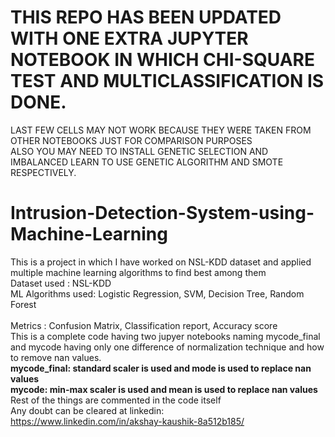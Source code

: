 # THIS REPO HAS BEEN UPDATED WITH ONE EXTRA JUPYTER NOTEBOOK IN WHICH CHI-SQUARE TEST AND MULTICLASSIFICATION IS DONE.
LAST FEW CELLS MAY NOT WORK BECAUSE THEY WERE TAKEN FROM OTHER NOTEBOOKS JUST FOR COMPARISON PURPOSES <br>
ALSO YOU MAY NEED TO INSTALL GENETIC SELECTION AND IMBALANCED LEARN TO USE GENETIC ALGORITHM AND SMOTE RESPECTIVELY.<br>


# Intrusion-Detection-System-using-Machine-Learning
This is a project in which I have worked on NSL-KDD dataset and applied multiple machine learning algorithms to find best among them
<br>
Dataset used : NSL-KDD
<br>
ML Algorithms used: Logistic Regression, SVM, Decision Tree, Random Forest
<br>
<br>
Metrics : Confusion Matrix, Classification report, Accuracy score
<br>
This is a complete code having two jupyer notebooks naming mycode_final and mycode having only one difference of normalization technique and how to remove nan values.<br>
**mycode_final: standard scaler is used and mode is used to replace nan values**
<br>
**mycode: min-max scaler is used and mean is used to replace nan values**
<br>
Rest of the things are commented in the code itself
<br>
Any doubt can be cleared at linkedin:
<br>
https://www.linkedin.com/in/akshay-kaushik-8a512b185/
